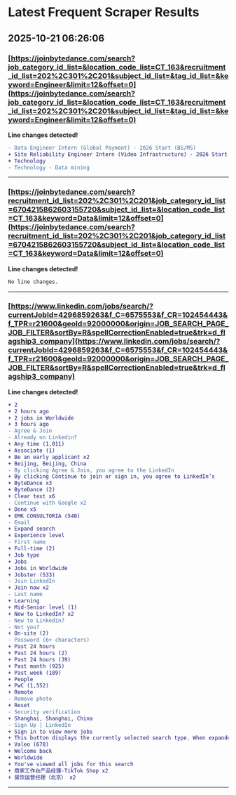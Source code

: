 # Latest Frequent Scraper Results

## 2025-10-21 06:26:06

### [https://joinbytedance.com/search?job_category_id_list=&location_code_list=CT_163&recruitment_id_list=202%2C301%2C201&subject_id_list=&tag_id_list=&keyword=Engineer&limit=12&offset=0](https://joinbytedance.com/search?job_category_id_list=&location_code_list=CT_163&recruitment_id_list=202%2C301%2C201&subject_id_list=&tag_id_list=&keyword=Engineer&limit=12&offset=0)

**Line changes detected!**

```diff
- Data Engineer Intern (Global Payment) - 2026 Start (BS/MS)
+ Site Reliability Engineer Intern (Video Infrastructure) - 2026 Start (BS/MS)
+ Technology
- Technology - Data mining
```

---
### [https://joinbytedance.com/search?recruitment_id_list=202%2C301%2C201&job_category_id_list=6704215862603155720&subject_id_list=&location_code_list=CT_163&keyword=Data&limit=12&offset=0](https://joinbytedance.com/search?recruitment_id_list=202%2C301%2C201&job_category_id_list=6704215862603155720&subject_id_list=&location_code_list=CT_163&keyword=Data&limit=12&offset=0)

**Line changes detected!**

```diff
No line changes.
```

---
### [https://www.linkedin.com/jobs/search/?currentJobId=4296859263&f_C=6575553&f_CR=102454443&f_TPR=r21600&geoId=92000000&origin=JOB_SEARCH_PAGE_JOB_FILTER&sortBy=R&spellCorrectionEnabled=true&trk=d_flagship3_company](https://www.linkedin.com/jobs/search/?currentJobId=4296859263&f_C=6575553&f_CR=102454443&f_TPR=r21600&geoId=92000000&origin=JOB_SEARCH_PAGE_JOB_FILTER&sortBy=R&spellCorrectionEnabled=true&trk=d_flagship3_company)

**Line changes detected!**

```diff
+ 2
+ 2 hours ago
+ 2 jobs in Worldwide
+ 3 hours ago
- Agree & Join
- Already on Linkedin?
+ Any time (1,011)
+ Associate (1)
+ Be an early applicant x2
+ Beijing, Beijing, China
- By clicking Agree & Join, you agree to the LinkedIn
+ By clicking Continue to join or sign in, you agree to LinkedIn’s
+ ByteDance x3
+ ByteDance (2)
+ Clear text x6
- Continue with Google x2
+ Done x5
+ EMK CONSULTORIA (540)
- Email
+ Expand search
+ Experience level
- First name
+ Full-time (2)
+ Job type
+ Jobs
+ Jobs in Worldwide
+ Jobster (533)
- Join LinkedIn
+ Join now x2
- Last name
+ Learning
+ Mid-Senior level (1)
+ New to LinkedIn? x2
- New to Linkedin?
- Not you?
+ On-site (2)
- Password (6+ characters)
+ Past 24 hours
+ Past 24 hours (2)
+ Past 24 hours (39)
+ Past month (925)
+ Past week (189)
+ People
+ PwC (1,552)
+ Remote
- Remove photo
+ Reset
- Security verification
+ Shanghai, Shanghai, China
- Sign Up | LinkedIn
+ Sign in to view more jobs
+ This button displays the currently selected search type. When expanded it provides a list of search options that will switch the search inputs to match the current selection.
+ Valeo (678)
+ Welcome back
+ Worldwide
+ You've viewed all jobs for this search
+ 商家工作台产品经理-TikTok Shop x2
+ 餐饮运营经理（北京） x2
```

---
